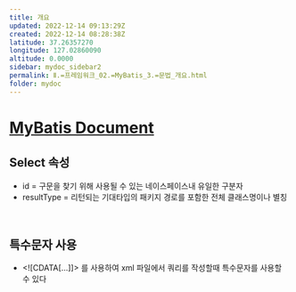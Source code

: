 ```yaml
---
title: 개요
updated: 2022-12-14 09:13:29Z
created: 2022-12-14 08:28:38Z
latitude: 37.26357270
longitude: 127.02860090
altitude: 0.0000
sidebar: mydoc_sidebar2
permalink: Ⅱ.=프레임워크_02.=MyBatis_3.=문법_개요.html
folder: mydoc
---
```


# [MyBatis Document](https://mybatis.org/mybatis-3/ko/sqlmap-xml.html)
## Select 속성
- id = 구문을 찾기 위해 사용될 수 있는 네이스페이스내 유일한 구분자
- resultType = 리턴되는 기대타입의 패키지 경로를 포함한 전체 클래스명이나 별칭
<br>

## 특수문자 사용
- 	&#60;![CDATA[...]]> 를 사용하여 xml 파일에서 쿼리를 작성할때 특수문자를 사용할 수 있다
